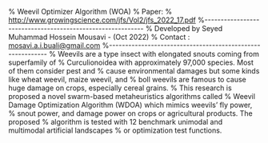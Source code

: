 % Weevil Optimizer Algorithm (WOA)
% Paper:
% http://www.growingscience.com/jfs/Vol2/jfs_2022_17.pdf
%-----------------------------------------------------------
% Developed by Seyed Muhammad Hossein Mousavi - (Oct 2022)
% Contact : mosavi.a.i.buali@gmail.com
%-----------------------------------------------------------
% Weevils are a type insect with elongated snouts coming from superfamily of 
% Curculionoidea with approximately 97,000 species. Most of them consider pest and
% cause environmental damages but some kinds like wheat weevil, maize weevil, and 
% boll weevils are famous to cause huge damage on crops, especially cereal grains. 
% This research is proposed a novel swarm-based metaheuristics algorithms called 
% Weevil Damage Optimization Algorithm (WDOA) which mimics weevils’ fly power, 
% snout power, and damage power on crops or agricultural products. The proposed 
% algorithm is tested with 12 benchmark unimodal and multimodal artificial landscapes
% or optimization test functions. 
